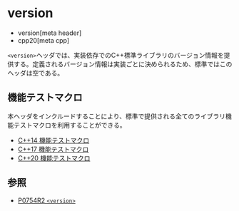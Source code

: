 # version
* version[meta header]
* cpp20[meta cpp]

`<version>`ヘッダでは、実装依存でのC++標準ライブラリのバージョン情報を提供する。定義されるバージョン情報は実装ごとに決められるため、標準ではこのヘッダは空である。

## 機能テストマクロ

本ヘッダをインクルードすることにより、標準で提供される全てのライブラリ機能テストマクロを利用することができる。

- [C++14 機能テストマクロ](/lang/cpp14/feature_test_macros.md)
- [C++17 機能テストマクロ](/lang/cpp17/feature_test_macros.md)
- [C++20 機能テストマクロ](/lang/cpp17/feature_test_macros.md.nolink)

## 参照
- [P0754R2 `<version>`](http://www.open-std.org/jtc1/sc22/wg21/docs/papers/2018/p0754r2.pdf)
